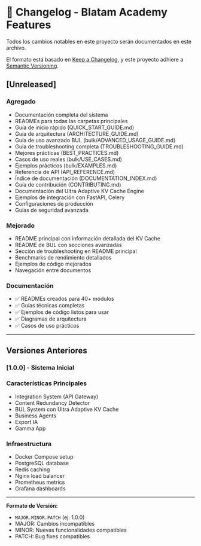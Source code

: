 # 📝 Changelog - Blatam Academy Features

Todos los cambios notables en este proyecto serán documentados en este archivo.

El formato está basado en [Keep a Changelog](https://keepachangelog.com/es-ES/1.0.0/),
y este proyecto adhiere a [Semantic Versioning](https://semver.org/lang/es/).

## [Unreleased]

### Agregado
- Documentación completa del sistema
- READMEs para todas las carpetas principales
- Guía de inicio rápido (QUICK_START_GUIDE.md)
- Guía de arquitectura (ARCHITECTURE_GUIDE.md)
- Guía de uso avanzado BUL (bulk/ADVANCED_USAGE_GUIDE.md)
- Guía de troubleshooting completa (TROUBLESHOOTING_GUIDE.md)
- Mejores prácticas (BEST_PRACTICES.md)
- Casos de uso reales (bulk/USE_CASES.md)
- Ejemplos prácticos (bulk/EXAMPLES.md)
- Referencia de API (API_REFERENCE.md)
- Índice de documentación (DOCUMENTATION_INDEX.md)
- Guía de contribución (CONTRIBUTING.md)
- Documentación del Ultra Adaptive KV Cache Engine
- Ejemplos de integración con FastAPI, Celery
- Configuraciones de producción
- Guías de seguridad avanzada

### Mejorado
- README principal con información detallada del KV Cache
- README de BUL con secciones avanzadas
- Sección de troubleshooting en README principal
- Benchmarks de rendimiento detallados
- Ejemplos de código mejorados
- Navegación entre documentos

### Documentación
- ✅ READMEs creados para 40+ módulos
- ✅ Guías técnicas completas
- ✅ Ejemplos de código listos para usar
- ✅ Diagramas de arquitectura
- ✅ Casos de uso prácticos

---

## Versiones Anteriores

### [1.0.0] - Sistema Inicial

### Características Principales
- Integration System (API Gateway)
- Content Redundancy Detector
- BUL System con Ultra Adaptive KV Cache
- Business Agents
- Export IA
- Gamma App

### Infraestructura
- Docker Compose setup
- PostgreSQL database
- Redis caching
- Nginx load balancer
- Prometheus metrics
- Grafana dashboards

---

**Formato de Versión:**
- `MAJOR.MINOR.PATCH` (ej: 1.0.0)
- MAJOR: Cambios incompatibles
- MINOR: Nuevas funcionalidades compatibles
- PATCH: Bug fixes compatibles

